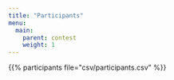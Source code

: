 ```yaml
---
title: "Participants"
menu:
  main:
    parent: contest
    weight: 1
---
```


{{% participants file="csv/participants.csv" %}}
